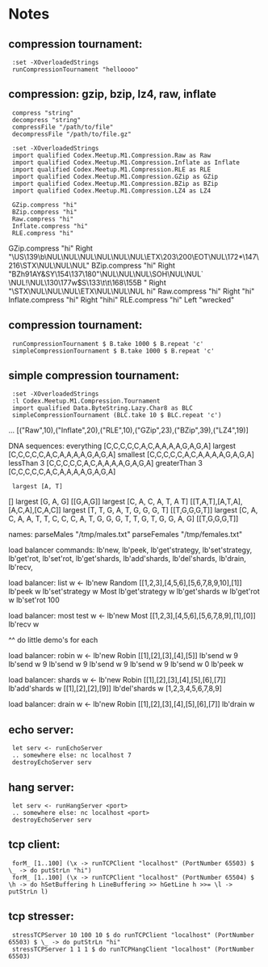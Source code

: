Notes
=====


compression tournament:
--
     :set -XOverloadedStrings
     runCompressionTournament "helloooo"

compression: gzip, bzip, lz4, raw, inflate
--
     compress "string"
     decompress "string"
     compressFile "/path/to/file"
     decompressFile "/path/to/file.gz"

     :set -XOverloadedStrings
     import qualified Codex.Meetup.M1.Compression.Raw as Raw
     import qualified Codex.Meetup.M1.Compression.Inflate as Inflate
     import qualified Codex.Meetup.M1.Compression.RLE as RLE
     import qualified Codex.Meetup.M1.Compression.GZip as GZip
     import qualified Codex.Meetup.M1.Compression.BZip as BZip
     import qualified Codex.Meetup.M1.Compression.LZ4 as LZ4

     GZip.compress "hi"
     BZip.compress "hi"
     Raw.compress "hi"
     Inflate.compress "hi"
     RLE.compress "hi"

GZip.compress "hi"
Right "\US\139\b\NUL\NUL\NUL\NUL\NUL\NUL\ETX\203\200\EOT\NUL\172*\147\216\STX\NUL\NUL\NUL"
BZip.compress "hi"
Right "BZh91AY&SY\154\137\180\"\NUL\NUL\NUL\SOH\NUL\NUL` \NUL!\NUL\130\177w$S\133\t\t\168\155B "
Right "\STX\NUL\NUL\NUL\ETX\NUL\NUL\NUL hi"
Raw.compress "hi"
Right "hi"
Inflate.compress "hi"
Right "hihi"
RLE.compress "hi"
Left "wrecked"


compression tournament:
--
     runCompressionTournament $ B.take 1000 $ B.repeat 'c'
     simpleCompressionTournament $ B.take 1000 $ B.repeat 'c'

simple compression tournament:
--
     :set -XOverloadedStrings
     :l Codex.Meetup.M1.Compression.Tournament
     import qualified Data.ByteString.Lazy.Char8 as BLC
     simpleCompressionTournament (BLC.take 10 $ BLC.repeat 'c')

...
     [("Raw",10),("Inflate",20),("RLE",10),("GZip",23),("BZip",39),("LZ4",19)]


DNA sequences:
     everything [C,C,C,C,C,A,C,A,A,A,A,G,A,G,A]
     largest [C,C,C,C,C,A,C,A,A,A,A,G,A,G,A]
     smallest [C,C,C,C,C,A,C,A,A,A,A,G,A,G,A]
     lessThan 3 [C,C,C,C,C,A,C,A,A,A,A,G,A,G,A]
     greaterThan 3 [C,C,C,C,C,A,C,A,A,A,A,G,A,G,A]


     largest [A, T]
[]
     largest [G, A, G]
[[G,A,G]]
     largest [C, A, C, A, T, A T]
[[T,A,T],[A,T,A],[A,C,A],[C,A,C]]
     largest [T, T, G, A, T, G, G, G, T] 
[[T,G,G,G,T]]
     largest [C, A, C, A, A, T, T, C, C, C, A, T, G, G, G, T, T, G, T, G, G, A, G]
[[T,G,G,G,T]]


names:
 parseMales "/tmp/males.txt"
 parseFemales "/tmp/females.txt"


load balancer commands:
 lb'new,
 lb'peek,
 lb'get'strategy,
 lb'set'strategy,
 lb'get'rot,
 lb'set'rot,
 lb'get'shards,
 lb'add'shards,
 lb'del'shards,
 lb'drain,
 lb'recv,


load balancer: list
 w <- lb'new Random [[1,2,3],[4,5,6],[5,6,7,8,9,10],[1]]
 lb'peek w
 lb'set'strategy w Most
 lb'get'strategy w
 lb'get'shards w
 lb'get'rot w
 lb'set'rot 100

load balancer: most test
 w <- lb'new Most [[1,2,3],[4,5,6],[5,6,7,8,9],[1],[0]]
 lb'recv w

^^ do little demo's for each

load balancer: robin
 w <- lb'new Robin [[1],[2],[3],[4],[5]]
 lb'send w 9
 lb'send w 9
 lb'send w 9
 lb'send w 9
 lb'send w 9
 lb'send w 0
 lb'peek w

load balancer: shards
 w <- lb'new Robin [[1],[2],[3],[4],[5],[6],[7]]
 lb'add'shards w [[1],[2],[2],[9]]
 lb'del'shards w [1,2,3,4,5,6,7,8,9]

load balancer: drain
 w <- lb'new Robin [[1],[2],[3],[4],[5],[6],[7]]
 lb'drain w



echo server:
--
     let serv <- runEchoServer
     .. somewhere else: nc localhost 7
     destroyEchoServer serv


hang server:
--
     let serv <- runHangServer <port>
     .. somewhere else: nc localhost <port>
     destroyEchoServer serv 


tcp client:
--
     forM_ [1..100] (\x -> runTCPClient "localhost" (PortNumber 65503) $ \_ -> do putStrLn "hi")
     forM_ [1..100] (\x -> runTCPClient "localhost" (PortNumber 65504) $ \h -> do hSetBuffering h LineBuffering >> hGetLine h >>= \l -> putStrLn l)


tcp stresser:
--
     stressTCPServer 10 100 10 $ do runTCPClient "localhost" (PortNumber 65503) $ \_ -> do putStrLn "hi"
     stressTCPServer 1 1 1 $ do runTCPHangClient "localhost" (PortNumber 65503)
